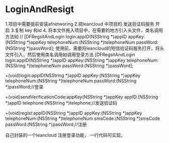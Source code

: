 # LoginAndResigt

 1.项目中需要提前安装afnetworing
 2.把leancloud 中项目的 发送验证码服务 开启
 3.复制 key  和id
 4. 将本文件拖入项目中，在需要的地方引入头文件，类名调用方法如
// [DFRegsitAndLogin login:appID(NSString *)appID appKey:(NSString *)appKey telephoneNum:(NSString *)telephoneNum passWord:(NSString *)passWord];
使用前，需要将leancloud的短信验证码服务打开，将头文件引入，然后使用类名调用如调用登录方法
[DFRegsitAndLogin login:appID(NSString *)appID appKey:(NSString *)appKey telephoneNum:(NSString *)telephoneNum passWord:(NSString *)passWord];

+(void)login:appID(NSString *)appID appKey:(NSString *)appKey telephoneNum:(NSString *)telephoneNum passWord:(NSString *)passWord;//登录

+(void)sendVerificationCode:appKey(NSString *)appKey appID:(NSString *)appID telephone:(NSString *)telephone;//发送验证码

+(void)regist:appID(NSString *)appID appKey:(NSString *)appKey telephoneNum:(NSString *)telephoneNum smsCode:(NSString *)smsCode passWord:(NSString *)passWord;//注册

自己封装的一个leancloud 注册登录功能， 一行代码可实现。

